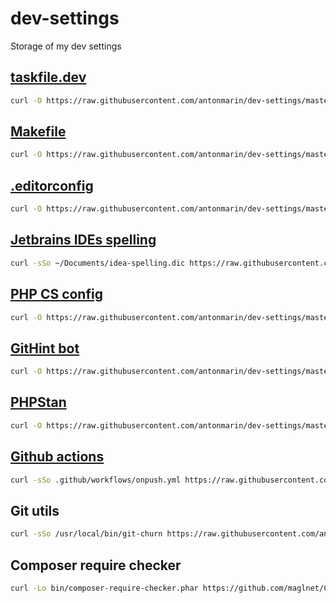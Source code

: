 # dev-settings

Storage of my dev settings

## [taskfile.dev](https://taskfile.dev)

```sh
curl -O https://raw.githubusercontent.com/antonmarin/dev-settings/master/Taskfile.yml
```

## [Makefile](http://www.gnu.org/software/make/manual/)

```sh
curl -O https://raw.githubusercontent.com/antonmarin/dev-settings/master/Makefile
```

## [.editorconfig](https://editorconfig.org/)

```sh
curl -O https://raw.githubusercontent.com/antonmarin/dev-settings/master/.editorconfig
```

## [Jetbrains IDEs spelling](https://www.jetbrains.com/help/idea/spelling.html)

```sh
curl -sSo ~/Documents/idea-spelling.dic https://raw.githubusercontent.com/antonmarin/dev-settings/master/idea-spelling.dic
```

## [PHP CS config](https://github.com/FriendsOfPHP/PHP-CS-Fixer)

```sh
curl -O https://raw.githubusercontent.com/antonmarin/dev-settings/master/.php_cs
```

## [GitHint bot](https://github.com/marketplace/githint-bot)

```sh
curl -O https://raw.githubusercontent.com/antonmarin/dev-settings/master/.githint.json
```

## [PHPStan](https://github.com/phpstan/phpstan)

```sh
curl -O https://raw.githubusercontent.com/antonmarin/dev-settings/master/phpstan.neon
```

## [Github actions](https://docs.github.com/en/actions/using-workflows/workflow-syntax-for-github-actions)

```sh
curl -sSo .github/workflows/onpush.yml https://raw.githubusercontent.com/antonmarin/dev-settings/master/github/workflows/onpush.yml
```

## Git utils

```sh
curl -sSo /usr/local/bin/git-churn https://raw.githubusercontent.com/antonmarin/dev-settings/master/bin/git-churn && chmod +x /usr/local/bin/git-churn
```

## Composer require checker

```sh
curl -Lo bin/composer-require-checker.phar https://github.com/maglnet/ComposerRequireChecker/releases/download/3.0.0/composer-require-checker.phar && chmod +x bin/composer-require-checker.phar
```
